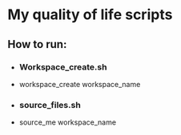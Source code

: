 # My quality of life scripts

## How to run:
 * ### Workspace_create.sh
  * workspace_create workspace_name
 * ### source_files.sh
  * source_me workspace_name
